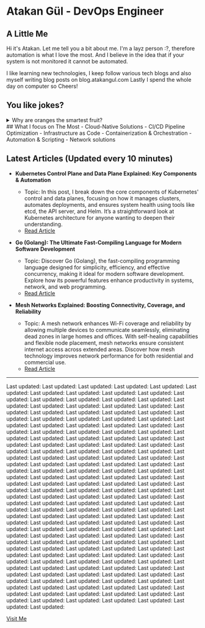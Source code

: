 # Atakan Gül - DevOps Engineer

## A Little Me
Hi it's Atakan. Let me tell you a bit about me. I'm a layz person :?, therefore automation is what I love the most. And I believe in the idea that if your system is not monitored it cannot be automated. 

I like learning new technologies, I keep follow various tech blogs and also myself writing blog posts on blog.atakangul.com Lastly I spend the whole day on computer so Cheers!

## You like jokes?
<details>
  <summary>Why are oranges the smartest fruit?</summary>
  
  Because they are made to concentrate. 
</details>
## What I focus on The Most
- Cloud-Native Solutions
- CI/CD Pipeline Optimization
- Infrastructure as Code
- Containerization & Orchestration
- Automation & Scripting
- Network solutions

## Latest Articles (Updated every 10 minutes)
- **Kubernetes Control Plane and Data Plane Explained: Key Components & Automation**
  - Topic: In this post, I break down the core components of Kubernetes' control and data planes, focusing on how it manages clusters, automates deployments, and ensures system health using tools like etcd, the API server, and Helm. It’s a straightforward look at Kubernetes architecture for anyone wanting to deepen their understanding.
  - [Read Article](https://atakangul.com/blogs/kubernetes-control-data-plane)
 
- **Go (Golang): The Ultimate Fast-Compiling Language for Modern Software Development**
  - Topic: Discover Go (Golang), the fast-compiling programming language designed for simplicity, efficiency, and effective concurrency, making it ideal for modern software development. Explore how its powerful features enhance productivity in systems, network, and web programming.
  - [Read Article](https://atakangul.com/blogs/go-golang-fast-compilation)
 
- **Mesh Networks Explained: Boosting Connectivity, Coverage, and Reliability**
  - Topic: A mesh network enhances Wi-Fi coverage and reliability by allowing multiple devices to communicate seamlessly, eliminating dead zones in large homes and offices. With self-healing capabilities and flexible node placement, mesh networks ensure consistent internet access across extended areas. Discover how mesh technology improves network performance for both residential and commercial use.
  - [Read Article](https://atakangul.com/blogs/mesh-networks-boost-connectivity-reliability)
---
Last updated: 
Last updated: 
Last updated: 
Last updated: 
Last updated: 
Last updated: 
Last updated: 
Last updated: 
Last updated: 
Last updated: 
Last updated: 
Last updated: 
Last updated: 
Last updated: 
Last updated: 
Last updated: 
Last updated: 
Last updated: 
Last updated: 
Last updated: 
Last updated: 
Last updated: 
Last updated: 
Last updated: 
Last updated: 
Last updated: 
Last updated: 
Last updated: 
Last updated: 
Last updated: 
Last updated: 
Last updated: 
Last updated: 
Last updated: 
Last updated: 
Last updated: 
Last updated: 
Last updated: 
Last updated: 
Last updated: 
Last updated: 
Last updated: 
Last updated: 
Last updated: 
Last updated: 
Last updated: 
Last updated: 
Last updated: 
Last updated: 
Last updated: 
Last updated: 
Last updated: 
Last updated: 
Last updated: 
Last updated: 
Last updated: 
Last updated: 
Last updated: 
Last updated: 
Last updated: 
Last updated: 
Last updated: 
Last updated: 
Last updated: 
Last updated: 
Last updated: 
Last updated: 
Last updated: 
Last updated: 
Last updated: 
Last updated: 
Last updated: 
Last updated: 
Last updated: 
Last updated: 
Last updated: 
Last updated: 
Last updated: 
Last updated: 
Last updated: 
Last updated: 
Last updated: 
Last updated: 
Last updated: 
Last updated: 
Last updated: 
Last updated: 
Last updated: 
Last updated: 
Last updated: 
Last updated: 
Last updated: 
Last updated: 
Last updated: 
Last updated: 
Last updated: 
Last updated: 
Last updated: 
Last updated: 
Last updated: 
Last updated: 
Last updated: 
Last updated: 
Last updated: 
Last updated: 
Last updated: 
Last updated: 
Last updated: 
Last updated: 
Last updated: 
Last updated: 
Last updated: 
Last updated: 
Last updated: 
Last updated: 
Last updated: 
Last updated: 
Last updated: 
Last updated: 
Last updated: 
Last updated: 
Last updated: 
Last updated: 
Last updated: 
Last updated: 
Last updated: 
Last updated: 
Last updated: 
Last updated: 
Last updated: 
Last updated: 
Last updated: 
Last updated: 
Last updated: 
Last updated: 
Last updated: 
Last updated: 
Last updated: 
Last updated: 
Last updated: 
Last updated: 
Last updated: 
Last updated: 
Last updated: 
Last updated: 
Last updated: 
Last updated: 
Last updated: 
Last updated: 
Last updated: 
Last updated: 
Last updated: 
Last updated: 
Last updated: 
Last updated: 
Last updated: 
Last updated: 
Last updated: 
Last updated: 
Last updated: 
Last updated: 
Last updated: 
Last updated: 
Last updated: 
Last updated: 
Last updated: 
Last updated: 
Last updated: 
Last updated: 
Last updated: 
Last updated: 
Last updated: 

[Visit Me](https://www.atakangul.com)
